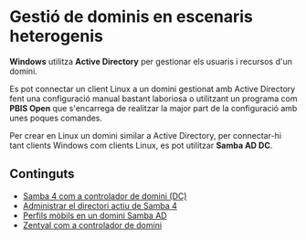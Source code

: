 <!-- notoc -->

# Gestió de dominis en escenaris heterogenis 

**Windows** utilitza **Active Directory** per gestionar els usuaris i recursos d'un domini.

Es pot connectar un client Linux a un domini gestionat amb Active Directory fent una configuració manual bastant laboriosa o utilitzant un programa com **PBIS Open** que s'encarrega de realitzar la major part de la configuració amb unes poques comandes.

Per crear en Linux un domini similar a Active Directory, per connectar-hi tant clients Windows com clients Linux, es pot utilitzar **Samba AD DC**.

## Continguts

* [Samba 4 com a controlador de domini (DC)](UF4/controlador-domini-samba.md)
* [Administrar el directori actiu de Samba 4](UF4/administrar-sambaAD.md)
* [Perfils mòbils en un domini Samba AD](perfils-mobils-sambaAD.md)
* [Zentyal com a controlador de domini](UF4/zentyal.md)












